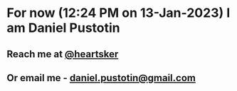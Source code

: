 # For now (12:24 PM on 13-Jan-2023) I am Daniel Pustotin
## Reach me at [@heartsker](https://t.me/heartsker)
## Or email me - daniel.pustotin@gmail.com
